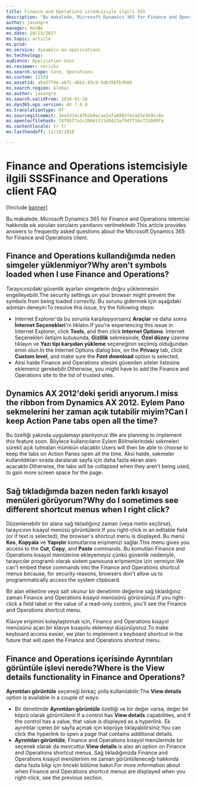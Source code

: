 ```yaml
---
title: Finance and Operations istemcisiyle ilgili SSS
description: "Bu makalede, Microsoft Dynamics 365 for Finance and Operations istemcisi hakkında sık sorulan soruların yanıtlarını verilmektedir."
author: jasongre
manager: AnnBe
ms.date: 10/23/2017
ms.topic: article
ms.prod: 
ms.service: dynamics-ax-applications
ms.technology: 
audience: Application User
ms.reviewer: sericks
ms.search.scope: Core, Operations
ms.custom: 12334
ms.assetid: a9a57f0e-a67c-46b1-83c9-5d6350fb3b86
ms.search.region: Global
ms.author: jasongre
ms.search.validFrom: 2016-02-28
ms.dyn365.ops.version: AX 7.0.0
ms.translationtype: HT
ms.sourcegitcommit: 3ee5334c87b2b0acae2afa6882feca63e3b9cc8e
ms.openlocfilehash: 74f85f7a1c390d1f21d0423a794ff16c7250d9fa
ms.contentlocale: tr-tr
ms.lasthandoff: 12/18/2018

---
```


# <a name="finance-and-operations-client-faq"></a><span data-ttu-id="f7d03-103">Finance and Operations istemcisiyle ilgili SSS</span><span class="sxs-lookup"><span data-stu-id="f7d03-103">Finance and Operations client FAQ</span></span>

[!include [banner](../includes/banner.md)]

<span data-ttu-id="f7d03-104">Bu makalede, Microsoft Dynamics 365 for Finance and Operations istemcisi hakkında sık sorulan soruların yanıtlarını verilmektedir.</span><span class="sxs-lookup"><span data-stu-id="f7d03-104">This article provides answers to frequently asked questions about the Microsoft Dynamics 365 for Finance and Operations client.</span></span>

## <a name="why-arent-symbols-loaded-when-i-use-finance-and-operations"></a><span data-ttu-id="f7d03-105">Finance and Operations kullandığımda neden simgeler yüklenmiyor?</span><span class="sxs-lookup"><span data-stu-id="f7d03-105">Why aren't symbols loaded when I use Finance and Operations?</span></span>

<span data-ttu-id="f7d03-106">Tarayıcınızdaki güvenlik ayarları simgelerin doğru yüklenmesini engelleyebilir.</span><span class="sxs-lookup"><span data-stu-id="f7d03-106">The security settings on your browser might prevent the symbols from being loaded correctly.</span></span> <span data-ttu-id="f7d03-107">Bu sorunu gidermek için aşağıdaki adımları deneyin:</span><span class="sxs-lookup"><span data-stu-id="f7d03-107">To resolve this issue, try the following steps:</span></span>

- <span data-ttu-id="f7d03-108">Internet Explorer'da bu sorunla karşılaşıyorsanız **Araçlar** ve daha sonra **İnternet Seçenekleri**'ni tıklatın.</span><span class="sxs-lookup"><span data-stu-id="f7d03-108">If you're experiencing this issue in Internet Explorer, click **Tools**, and then click **Internet Options**.</span></span> <span data-ttu-id="f7d03-109">İnternet Seçenekleri iletişim kutusunda, **Gizlilik** sekmesinde, **Özel düzey** üzerine tıklayın ve **Yazı tipi karşıdan yükleme** seçeneğinin seçilmiş olduğundan emin olun.</span><span class="sxs-lookup"><span data-stu-id="f7d03-109">In the Internet Options dialog box, on the **Privacy** tab, click **Custom level**, and make sure the **Font download** option is selected.</span></span>
- <span data-ttu-id="f7d03-110">Aksi halde Finance and Operations sitesini güvenilen siteler listesine eklemeniz gerekebilir.</span><span class="sxs-lookup"><span data-stu-id="f7d03-110">Otherwise, you might have to add the Finance and Operations site to the list of trusted sites.</span></span>

## <a name="i-miss-the-ribbon-from-dynamics-ax-2012-can-i-keep-action-pane-tabs-open-all-the-time"></a><span data-ttu-id="f7d03-111">Dynamics AX 2012'deki şeridi arıyorum.</span><span class="sxs-lookup"><span data-stu-id="f7d03-111">I miss the ribbon from Dynamics AX 2012.</span></span> <span data-ttu-id="f7d03-112">Eylem Pano sekmelerini her zaman açık tutabilir miyim?</span><span class="sxs-lookup"><span data-stu-id="f7d03-112">Can I keep Action Pane tabs open all the time?</span></span>

<span data-ttu-id="f7d03-113">Bu özelliği yakında uygulamayı planlıyoruz.</span><span class="sxs-lookup"><span data-stu-id="f7d03-113">We are planning to implement this feature soon.</span></span> <span data-ttu-id="f7d03-114">Böylece kullanıcıların Eylem Bölmelerindeki sekmeleri sürekli açık tutmaları mümkün olacaktır.</span><span class="sxs-lookup"><span data-stu-id="f7d03-114">Users will then be able to choose to keep the tabs on Action Panes open all the time.</span></span> <span data-ttu-id="f7d03-115">Aksi halde, sekmeler kullanıldıkları sırada daralarak sayfa için daha fazla ekran alanı açacaktır.</span><span class="sxs-lookup"><span data-stu-id="f7d03-115">Otherwise, the tabs will be collapsed when they aren't being used, to gain more screen space for the page.</span></span>

## <a name="why-do-i-sometimes-see-different-shortcut-menus-when-i-right-click"></a><span data-ttu-id="f7d03-116">Sağ tıkladığımda bazen neden farklı kısayol menüleri görüyorum?</span><span class="sxs-lookup"><span data-stu-id="f7d03-116">Why do I sometimes see different shortcut menus when I right click?</span></span>

<span data-ttu-id="f7d03-117">Düzenlenebilir bir alana sağ tıkladığınız zaman (veya metin seçilirse), tarayıcının kısayol menüsü görüntülenir.</span><span class="sxs-lookup"><span data-stu-id="f7d03-117">If you right-click in an editable field (or if text is selected), the browser's shortcut menu is displayed.</span></span> <span data-ttu-id="f7d03-118">Bu menü **Kes**, **Kopyala** ve **Yapıştır** komutlarına erişmenizi sağlar.</span><span class="sxs-lookup"><span data-stu-id="f7d03-118">This menu gives you access to the **Cut**, **Copy**, and **Paste** commands.</span></span> <span data-ttu-id="f7d03-119">Bu komutları Finance and Operations kısayol menülerine ekleyemeyiz çünkü güvenlik nedeniyle, tarayıcılar programlı olarak sistem panosuna erişmemize izin vermiyor.</span><span class="sxs-lookup"><span data-stu-id="f7d03-119">We can't embed these commands into the Finance and Operations shortcut menus because, for security reasons, browsers don't allow us to programmatically access the system clipboard.</span></span>

<span data-ttu-id="f7d03-120">Bir alan etiketine veya salt okunur bir denetimin değerine sağ tıkladığınız zaman Finance and Operations kısayol menüsünü görürsünüz.</span><span class="sxs-lookup"><span data-stu-id="f7d03-120">If you right-click a field label or the value of a read-only control, you'll see the Finance and Operations shortcut menu.</span></span>

<span data-ttu-id="f7d03-121">Klavye erişimini kolaylaştırmak için, Finance and Operations kısayol menüsünü açan bir klavye kısayolu eklemeyi düşünüyoruz.</span><span class="sxs-lookup"><span data-stu-id="f7d03-121">To make keyboard access easier, we plan to implement a keyboard shortcut in the future that will open the Finance and Operations shortcut menu.</span></span>

## <a name="where-is-the-view-details-functionality-in-finance-and-operations"></a><span data-ttu-id="f7d03-122">Finance and Operations içerisinde Ayrıntıları görüntüle işlevi nerede?</span><span class="sxs-lookup"><span data-stu-id="f7d03-122">Where is the View details functionality in Finance and Operations?</span></span>

<span data-ttu-id="f7d03-123">**Ayrıntıları görüntüle** seçeneği birkaç yolla kullanılabilir:</span><span class="sxs-lookup"><span data-stu-id="f7d03-123">The **View details** option is available in a couple of ways:</span></span>

- <span data-ttu-id="f7d03-124">Bir denetimde **Ayrıntıları görüntüle** özelliği ve bir değer varsa, değer bir köprü olarak görüntülenir.</span><span class="sxs-lookup"><span data-stu-id="f7d03-124">If a control has **View details** capabilities, and if the control has a value, that value is displayed as a hyperlink.</span></span> <span data-ttu-id="f7d03-125">Ek ayrıntılar içeren bir sayfa açmak için köprüye tıklayabilirsiniz.</span><span class="sxs-lookup"><span data-stu-id="f7d03-125">You can click the hyperlink to open a page that contains additional details.</span></span>
- <span data-ttu-id="f7d03-126">**Ayrıntıları görüntüle**, Finance and Operations kısayol menülerinde bir seçenek olarak da mevcuttur.</span><span class="sxs-lookup"><span data-stu-id="f7d03-126">**View details** is also an option on Finance and Operations shortcut menus.</span></span> <span data-ttu-id="f7d03-127">Sağ tıkladığınızda Finance and Operations kısayol menülerinin ne zaman görüntüleneceği hakkında daha fazla bilgi için önceki bölüme bakın.</span><span class="sxs-lookup"><span data-stu-id="f7d03-127">For more information about when Finance and Operations shortcut menus are displayed when you right-click, see the previous section.</span></span>


